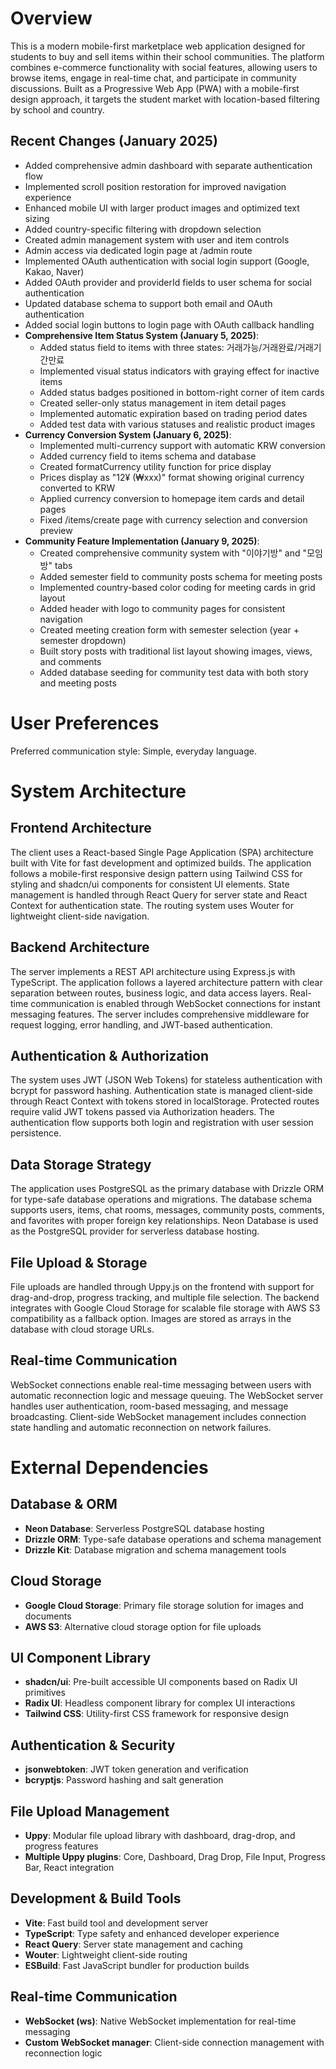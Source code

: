 # Overview

This is a modern mobile-first marketplace web application designed for students to buy and sell items within their school communities. The platform combines e-commerce functionality with social features, allowing users to browse items, engage in real-time chat, and participate in community discussions. Built as a Progressive Web App (PWA) with a mobile-first design approach, it targets the student market with location-based filtering by school and country.

## Recent Changes (January 2025)
- Added comprehensive admin dashboard with separate authentication flow
- Implemented scroll position restoration for improved navigation experience
- Enhanced mobile UI with larger product images and optimized text sizing
- Added country-specific filtering with dropdown selection
- Created admin management system with user and item controls
- Admin access via dedicated login page at /admin route
- Implemented OAuth authentication with social login support (Google, Kakao, Naver)
- Added OAuth provider and providerId fields to user schema for social authentication
- Updated database schema to support both email and OAuth authentication
- Added social login buttons to login page with OAuth callback handling
- **Comprehensive Item Status System (January 5, 2025)**:
  - Added status field to items with three states: 거래가능/거래완료/거래기간만료
  - Implemented visual status indicators with graying effect for inactive items
  - Added status badges positioned in bottom-right corner of item cards
  - Created seller-only status management in item detail pages
  - Implemented automatic expiration based on trading period dates
  - Added test data with various statuses and realistic product images
- **Currency Conversion System (January 6, 2025)**:
  - Implemented multi-currency support with automatic KRW conversion
  - Added currency field to items schema and database
  - Created formatCurrency utility function for price display
  - Prices display as "12¥ (₩xxx)" format showing original currency converted to KRW
  - Applied currency conversion to homepage item cards and detail pages
  - Fixed /items/create page with currency selection and conversion preview
- **Community Feature Implementation (January 9, 2025)**:
  - Created comprehensive community system with "이야기방" and "모임방" tabs
  - Added semester field to community posts schema for meeting posts
  - Implemented country-based color coding for meeting cards in grid layout
  - Added header with logo to community pages for consistent navigation
  - Created meeting creation form with semester selection (year + semester dropdown)
  - Built story posts with traditional list layout showing images, views, and comments
  - Added database seeding for community test data with both story and meeting posts

# User Preferences

Preferred communication style: Simple, everyday language.

# System Architecture

## Frontend Architecture
The client uses a React-based Single Page Application (SPA) architecture built with Vite for fast development and optimized builds. The application follows a mobile-first responsive design pattern using Tailwind CSS for styling and shadcn/ui components for consistent UI elements. State management is handled through React Query for server state and React Context for authentication state. The routing system uses Wouter for lightweight client-side navigation.

## Backend Architecture  
The server implements a REST API architecture using Express.js with TypeScript. The application follows a layered architecture pattern with clear separation between routes, business logic, and data access layers. Real-time communication is enabled through WebSocket connections for instant messaging features. The server includes comprehensive middleware for request logging, error handling, and JWT-based authentication.

## Authentication & Authorization
The system uses JWT (JSON Web Tokens) for stateless authentication with bcrypt for password hashing. Authentication state is managed client-side through React Context with tokens stored in localStorage. Protected routes require valid JWT tokens passed via Authorization headers. The authentication flow supports both login and registration with user session persistence.

## Data Storage Strategy
The application uses PostgreSQL as the primary database with Drizzle ORM for type-safe database operations and migrations. The database schema supports users, items, chat rooms, messages, community posts, comments, and favorites with proper foreign key relationships. Neon Database is used as the PostgreSQL provider for serverless database hosting.

## File Upload & Storage
File uploads are handled through Uppy.js on the frontend with support for drag-and-drop, progress tracking, and multiple file selection. The backend integrates with Google Cloud Storage for scalable file storage with AWS S3 compatibility as a fallback option. Images are stored as arrays in the database with cloud storage URLs.

## Real-time Communication
WebSocket connections enable real-time messaging between users with automatic reconnection logic and message queuing. The WebSocket server handles user authentication, room-based messaging, and message broadcasting. Client-side WebSocket management includes connection state handling and automatic reconnection on network failures.

# External Dependencies

## Database & ORM
- **Neon Database**: Serverless PostgreSQL database hosting
- **Drizzle ORM**: Type-safe database operations and schema management
- **Drizzle Kit**: Database migration and schema management tools

## Cloud Storage
- **Google Cloud Storage**: Primary file storage solution for images and documents
- **AWS S3**: Alternative cloud storage option for file uploads

## UI Component Library
- **shadcn/ui**: Pre-built accessible UI components based on Radix UI primitives
- **Radix UI**: Headless component library for complex UI interactions
- **Tailwind CSS**: Utility-first CSS framework for responsive design

## Authentication & Security
- **jsonwebtoken**: JWT token generation and verification
- **bcryptjs**: Password hashing and salt generation

## File Upload Management  
- **Uppy**: Modular file upload library with dashboard, drag-drop, and progress features
- **Multiple Uppy plugins**: Core, Dashboard, Drag Drop, File Input, Progress Bar, React integration

## Development & Build Tools
- **Vite**: Fast build tool and development server
- **TypeScript**: Type safety and enhanced developer experience
- **React Query**: Server state management and caching
- **Wouter**: Lightweight client-side routing
- **ESBuild**: Fast JavaScript bundler for production builds

## Real-time Communication
- **WebSocket (ws)**: Native WebSocket implementation for real-time messaging
- **Custom WebSocket manager**: Client-side connection management with reconnection logic